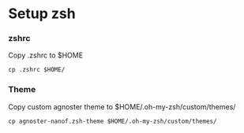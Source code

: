 # Setup zsh
### zshrc
Copy .zshrc to $HOME

    cp .zshrc $HOME/

### Theme
Copy custom agnoster theme to $HOME/.oh-my-zsh/custom/themes/

    cp agnoster-nanof.zsh-theme $HOME/.oh-my-zsh/custom/themes/

